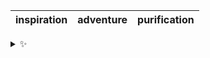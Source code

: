 | inspiration | adventure | purification |
| :---------: | :-------: | :----------: |

<details>
  <summary>✨</summary>
  These words are chosen at random each day. New words will appear here tomorrow morning.
</details>